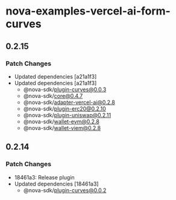 # nova-examples-vercel-ai-form-curves

## 0.2.15

### Patch Changes

- Updated dependencies [a21a1f3]
- Updated dependencies [a21a1f3]
  - @nova-sdk/plugin-curves@0.0.3
  - @nova-sdk/core@0.4.7
  - @nova-sdk/adapter-vercel-ai@0.2.8
  - @nova-sdk/plugin-erc20@0.2.10
  - @nova-sdk/plugin-uniswap@0.2.11
  - @nova-sdk/wallet-evm@0.2.8
  - @nova-sdk/wallet-viem@0.2.8

## 0.2.14

### Patch Changes

- 18461a3: Release plugin
- Updated dependencies [18461a3]
  - @nova-sdk/plugin-curves@0.0.2
